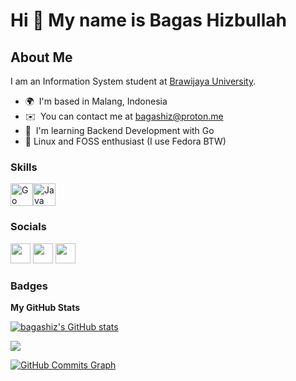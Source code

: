 Hi 👋 My name is Bagas Hizbullah
================================
About Me
--------------------------

I am an Information System student at [Brawijaya University](https://ub.ac.id/).
* 🌍  I'm based in Malang, Indonesia
* ✉️  You can contact me at [bagashiz@proton.me](mailto:bagashiz@proton.me)
* 🧠  I'm learning Backend Development with Go
* 🐧  Linux and FOSS enthusiast (I use Fedora BTW)

### Skills

<p align="left"><a href="https://go.dev/doc/" target="_blank" rel="noreferrer"><img src="https://raw.githubusercontent.com/danielcranney/readme-generator/main/public/icons/skills/go-colored.svg" width="36" height="36" alt="Go" /></a><a href="https://www.oracle.com/java/" target="_blank" rel="noreferrer"><img src="https://raw.githubusercontent.com/danielcranney/readme-generator/main/public/icons/skills/java-colored.svg" width="36" height="36" alt="Java" /></a></p>

### Socials

<p align="left"> <a href="https://www.github.com/bagashiz" target="_blank" rel="noreferrer"><img src="https://raw.githubusercontent.com/danielcranney/readme-generator/main/public/icons/socials/github-dark.svg" width="32" height="32" /></a>
<a href="https://www.linkedin.com/in/bagas-hizbullah/" target="_blank" rel="noreferrer"><img src="https://raw.githubusercontent.com/danielcranney/readme-generator/main/public/icons/socials/linkedin.svg" width="32" height="32" /></a>
<a href="https://www.twitter.com/Pak_Dengklek" target="_blank" rel="noreferrer"><img src="https://raw.githubusercontent.com/danielcranney/readme-generator/main/public/icons/socials/twitter.svg" width="32" height="32" /></a></p>

### Badges

<b>My GitHub Stats</b>

<a href="http://www.github.com/bagashiz"><img src="https://github-readme-stats.vercel.app/api?username=bagashiz&bg_color=1e1e2e&text_color=cdd6f4&icon_color=cba6f7&title_color=94e2d5" alt="bagashiz's GitHub stats" /></a>

<a href="http://www.github.com/bagashiz"><img src="https://github-readme-streak-stats.herokuapp.com/?user=bagashiz&stroke=&background=1e1e2e&ring=0891b2&fire=cba6f7&currStreakNum=cdd6f4&currStreakLabel=cba6f7&sideNums=cdd6f4&sideLabels=cdd6f4&dates=cdd6f4" /></a>

<a href="http://www.github.com/bagashiz"><img src="https://activity-graph.herokuapp.com/graph?username=bagashiz&bg_color=1e1e2e&text_color=cdd6f4&icon_color=cba6f7&title_color=94e2d5&custom_title=GitHub%20Commits%20Graph" alt="GitHub Commits Graph" /></a>
